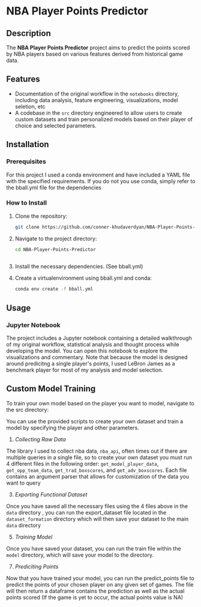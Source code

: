 # NBA Player Points Predictor

## Description

The **NBA Player Points Predictor** project aims to predict the points scored by NBA players based on various features derived from historical game data. 
## Features

- Documentation of the original workflow in the `notebooks` directory, including data analysis, feature engineering, visualizations, model seletion, etc
- A codebase in the `src` directory engineered to allow users to create custom datasets and train personalized models based on their player of choice and selected parameters.

## Installation

### Prerequisites

For this project I used a conda environment and have included a YAML file with the specified requirements. If you do not you use conda, simply refer to the bball.yml file for the dependencies

### How to Install

1. Clone the repository:

   ```bash
   git clone https://github.com/conner-khudaverdyan/NBA-Player-Points-Predictor.git
2. Navigate to the project directory:
   ```bash
   cd NBA-Player-Points-Predictor
  
4. Install the necessary dependencies. (See bball.yml)

5. Create a virtualenvironment using bball.yml and conda:
   ```bash
   conda env create -f bball.yml 

## Usage
### Jupyter Notebook
The project includes a Jupyter notebook containing a detailed walkthrough of my original workflow, statistical analysis and thought process while developing the model. You can open this notebook to explore the visualizations and commentary. Note that because the model is designed around predicitng a single player's points, I used LeBron James as a benchmark player for most of my analysis and model selection.

## Custom Model Training
To train your own model based on the player you want to model, navigate to the src directory:

You can use the provided scripts to create your own dataset and train a model by specifying the player and other parameters. 

1. *Collecting Raw Data*

The library I used to collect nba data, `nba_api`, often times out if there are multiple queries in a single file, so to create your own dataset you must run 4 different files in the following order: `get_model_player_data`, `get_opp_team_data`, `get_trad_boxscores`, and `get_adv_boxscores`. Each file contains an argument parser that allows for customization of the data you want to query 

3. *Exporting Functional Dataset*
   
Once you have saved all the necessary files using the 4 files above in the `data` directory , you can run the export_dataset file located in the `dataset_formation` directory which will then save your dataset to the main `data` directory

5. *Training Model*
   
Once you have saved your dataset, you can run the train file within the `model`  directory, which will save your model to the directory.

7. *Prediciting Points*
   
Now that you have trained your model, you can run the predict_points file to predict the points of your chosen player on any given set of games. The file will then return a dataframe contains the prediction as well as the actual points scored (If the game is yet to occur, the actual points value is NA)
